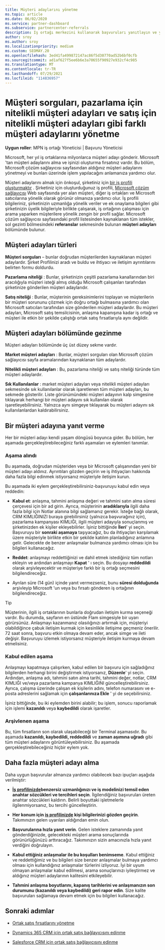 ```yaml
---
title: Müşteri adaylarını yönetme
ms.topic: article
ms.date: 06/02/2020
ms.service: partner-dashboard
ms.subservice: partnercenter-referrals
description: Iş ortağı merkezini kullanarak başvuruları yanıtlayın ve yeni, mevcut ve arşivlenmiş müşteri adaylarını ve başvuruları yönetin. Daha sonra da daha fazla başvuru almayı öğrenin.
author: sroy
ms.author: sroy
ms.localizationpriority: medium
ms.custom: SEOMAY.20
ms.openlocfilehash: 3ed41fa499872147ac86f5d30770ad52b6bf0cfb
ms.sourcegitcommit: ad1af627f5ee6b6e3a70655f90927e932cf4c985
ms.translationtype: MT
ms.contentlocale: tr-TR
ms.lasthandoff: 07/29/2021
ms.locfileid: "114836957"
---
```

# <a name="manage-different-leads-like-customer-inquiries-marketing-qualified-leads-and-sales-qualified-leads"></a>Müşteri sorguları, pazarlama için nitelikli müşteri adayları ve satış için nitelikli müşteri adayları gibi farklı müşteri adaylarını yönetme

**Uygun roller**: MPN iş ortağı Yöneticisi | Başvuru Yöneticisi

Microsoft, her yıl iş ortaklarına milyonlarca müşteri adayı gönderir. Microsoft 'tan müşteri adaylarını alma ve işinizi oluşturma fırsatınız vardır. Bu bölüm, Microsoft çözüm sağlayıcısı sayfasından aldığınız müşteri adaylarını yönetmeyi ve bunları üzerinde işlem yapılacağını anlamanıza yardımcı olur.

Müşteri adaylarını almak için önkoşul, şirketiniz için [bir iş profili oluşturmaktır](create-a-marketing-profile.md) . Şirketiniz için oluşturduğunuz iş profili, [Microsoft çözüm sağlayıcısı](https://www.microsoft.com/solution-providers/home) Web sayfasında yer alan müşteri, diğer iş ortakları ve Microsoft satıcılarına yönelik olarak görünür olmanıza yardımcı olur. İş profili bilgileriniz, şirketinizin uzmanlığa yönelik veriler ve ek onaylama bilgileri gibi şirketinizin üyelik bilgileriyle birlikte çalışarak, iş ortağının çalışması için arama yaparken müşterilere yönelik zengin bir profil sağlar. Microsoft çözüm sağlayıcısı sayfasındaki profil listesinden kaynaklanan tüm istekler, sol gezinti bölmesindeki **referanslar** sekmesinde bulunan **müşteri adayları** bölümünde bulunur.

## <a name="types-of-leads"></a>Müşteri adayları türleri

**Müşteri sorguları** – bunlar doğrudan müşterilerden kaynaklanan müşteri adaylardır. Şirket Profilinizi aradı ve buldu ve ihtiyacı ve iletişim ayrıntılarını belirten formu doldurdu.

**Pazarlama niteliği** : Bunlar, şirketinizin çeşitli pazarlama kanallarından biri aracılığıyla müşteri isteği almış olduğu Microsoft çalışanları tarafından şirketinize gönderilen müşteri adaylarıdır.

**Satış niteliği** : Bunlar, müşterinin gereksinimlerini toplayan ve müşterilerin bir müşteri sorununu çözmek için doğru ortağı bulmasına yardımcı olan Microsoft satıcıları tarafından size gönderilen müşteri adaylardır. Bu müşteri adayları, Microsoft satış temsilcisinin, anlaşma kapanışına kadar iş ortağı ve müşteri ile etkin bir şekilde çalıştığı ortak satış fırsatlarıyla aynı değildir.

## <a name="navigating-the-leads-section"></a>Müşteri adayları bölümünde gezinme

Müşteri adayları bölümünde üç üst düzey sekme vardır. 

**Market müşteri adayları** : Bunlar, müşteri sorguları olan Microsoft çözüm sağlayıcısı sayfa aramalarından kaynaklanan tüm adaylardır.

**Nitelikli müşteri adayları** : Bu, pazarlama niteliği ve satış niteliği türünde tüm müşteri adaylardır.

**Sık Kullanılanlar** : market müşteri adayları veya nitelikli müşteri adayları sekmesinde sık kullanılanlar olarak işaretlenen tüm müşteri adayları, bu sekmede gösterilir. Liste görünümündeki müşteri adayının kalp simgesine tıklayarak herhangi bir müşteri adayını sık kullanılan olarak işaretleyebilirsiniz. Yalnızca aynı simgeye tıklayarak bu müşteri adayını sık kullanılanlardan kaldırabilirsiniz.

## <a name="responding-to-a-lead"></a>Bir müşteri adayına yanıt verme

Her bir müşteri adayı kendi yaşam döngüsü boyunca gider. Bu bölüm, her aşamada gerçekleştirebileceğiniz farklı aşamaları ve eylemleri tanımlar.

### <a name="received-stage"></a>Aşama alındı

Bu aşamada, doğrudan müşteriden veya bir Microsoft çalışanından yeni bir müşteri adayı aldınız. Ayrıntıları gözden geçirin ve iş ihtiyaçları hakkında daha fazla bilgi edinmek istiyorsanız müşteriyle iletişim kurun.

Bu aşamada iki eylem gerçekleştirebilirsiniz-başvuruyu kabul edin veya reddedin:

- **Kabul et**: anlaşma, tahmini anlaşma değeri ve tahmini satın alma süresi çerçevesi için bir ad girin. Ayrıca, müşterinin **aradıklarıyla** ilgili daha fazla bilgi için Notlar alanına bilgi sağlamanız gerekir. İsteğe bağlı olarak, CRM KIMLIĞINIZI buraya girebilirsiniz (yalnızca başvurağınız için), pazarlama kampanyası KIMLIĞI, ilgili müşteri adayıyla sonuçlanmış ve şirketinizden ek kişiler ekleyebilirler. İşiniz bittiğinde **İleri**' yi seçin. Başvuruyu bir **sonraki aşamaya** taşıyacağız, bu da ihtiyaçları karşılamak üzere müşteriyle birlikte etkin bir şekilde katılım planladığınız anlamına gelir. Gelecekte de benzer anlaşmalar bulmanıza yardımcı olması için bu bilgileri kullanacağız. 

- **Reddet**: anlaşmayı reddettiğinizi ve dahil etmek istediğiniz tüm notları ekleyin ve ardından anlaşmayı **Kapat** ' ı seçin. Bu dosyayı **reddedildi** olarak arşivleyecektir ve müşteriye farklı bir iş ortağı seçmesini bilgilendireceğiz.

- Ayrılan süre (14 gün) içinde yanıt vermezseniz, bunu **süresi dolduğunda** arşivleyip Microsoft 'un veya bu fırsatı gönderen iş ortağının bilgilendireceğiz.

> [!TIP]
> Müşterinin, ilgili iş ortaklarının bunlarla doğrudan iletişim kurma seçeneği vardır. Bu durumda, sayfanın en üstünde Flam simgesiyle bir uyarı görürsünüz. Anlaşmayı kazanmanız olasılığınızı artırmak için, müşteriyi olabildiğince çabuk iletişim kurmak için kesinlikle iletişime geçmeniz önerilir. 72 saat sonra, başvuru etkin olmaya devam eder, ancak simge ve ileti değişir. Başvuruyu izlemek istiyorsanız müşteriyle iletişim kurmaya devam etmelisiniz.

### <a name="accepted-stage"></a>Kabul edilen aşama

Anlaşmayı kapatmaya çalışırken, kabul edilen bir başvuru için sağladığınız bilgilerden herhangi birini değiştirmek istiyorsanız, **Düzenle**' yi seçin. Ardından, anlaşma adı, tahmini satın alma tarihi, tahmini değer, notlar, CRM KIMLIĞI ve/veya pazarlama kampanya KIMLIĞINI güncelleştirebilirsiniz.  Ayrıca, çalışma üzerinde çalışan ek kişilerin adını, telefon numarasını ve e-posta adreslerini sağlamak için **çalışanlarınıza Ekle** ' yi de seçebilirsiniz.

İşiniz bittiğinde, bu iki eylemden birini alabilir; bu işlem, sonucu raporlamak için işlemi **kazanıldı** veya **kaybedildi** olarak işaretler.

### <a name="archived-stage"></a>Arşivlenen aşama

Bu, tüm fırsatların son olarak ulaşabileceği bir Terminal aşamasıdır. Bu aşamada **kazanıldı, kaybedildi, reddedildi** ve **zaman aşımına uğradı** gibi tüm müşteri adaylarını görüntüleyebilirsiniz. Bu aşamada gerçekleştirebileceğiniz hiçbir eylem yok.

## <a name="getting-more-leads"></a>Daha fazla müşteri adayı alma

Daha uygun başvurular almanıza yardımcı olabilecek bazı ipuçları aşağıda verilmiştir:

- **[İş profilinizde](create-a-marketing-profile.md)benzersiz uzmanlığınızı ve iş modelinizi temsil eden anahtar sözcükleri ve tercihleri seçin**. İlgilendiğiniz başvuruları üreten anahtar sözcükleri kaldırın. Belirli boyuttaki işletmelerle ilgilenmiyorsanız, bu tercihi güncelleştirin.

- **Her konum için [iş profilinizde](create-a-marketing-profile.md) kişi bilgilerinizi gözden geçirin**. Takımınızın gelen uyarıları aldığından emin olun.

- **Başvurularına hızla yanıt verin**. Gelen isteklere zamanında yanıt gönderdiğinizde, gelecekteki müşteri arama sonuçlarında görünürlüğünüzü arttıracağız. Takımınızın sizin amacınızla hızla yanıt verdiğini doğrulayın.

- **Kabul ettiğiniz anlaşmalar ile bu koşulları benimseme**. Kabul ettiğiniz ve reddettiğimiz ve bu bilgileri size benzer anlaşmalar bulmaya yardımcı olması için kullandığınız anlaşmalar türlerini izliyoruz. İyi bir uyum olmayan anlaşmalar kabul edilmesi, arama sonuçlarınızı iyileştirmez ve aldığınız müşteri adaylarının kalitesini etkileyebilir.

- **Tahmini anlaşma boyutlarını, kapanış tarihlerini ve anlaşmanızın son durumunu (kazanıldı veya kaybedildi) geri rapor edin**. Size kalite başvuruları sağlamaya devam etmek için bu bilgileri kullanacağız.

## <a name="next-steps"></a>Sonraki adımlar

- [Ortak satış fırsatlarını yönetme](manage-co-sell-opportunities.md)

- [Dynamics 365 CRM için ortak satış bağlayıcısını edinme](connector-dynamics.md)

- [Salesforce CRM için ortak satış bağlayıcısını edinme](connector-salesforce.md)
